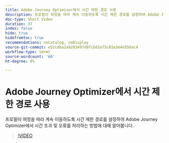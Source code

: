 ```yaml
---
title: Adobe Journey Optimizer에서 시간 제한 경로 사용
description: 프로필이 여정을 따라 계속 이동하도록 시간 제한 경로를 설정하여 Adobe Journey Optimizer에서 시간 초과 및 오류를 처리하는 방법에 대해 알아봅니다.
doc-type: Short Video
duration: 37
index: false
hide: true
hidefromtoc: true
recommendations: noCatalog, noDisplay
source-git-commit: e52cdba2a9203497d97cbd1e75c81e3e4e556ac4
workflow-type: tm+mt
source-wordcount: '60'
ht-degree: 0%

---
```



# Adobe Journey Optimizer에서 시간 제한 경로 사용

프로필이 여정을 따라 계속 이동하도록 시간 제한 경로를 설정하여 Adobe Journey Optimizer에서 시간 초과 및 오류를 처리하는 방법에 대해 알아봅니다.

<!-- 62_S522_3442522_36_using-timeout-paths-in-adobe-journey-optimizer -->
>[!VIDEO](https://video.tv.adobe.com/v/3460479/?learn=on&enablevpops=true&captions=kor)
